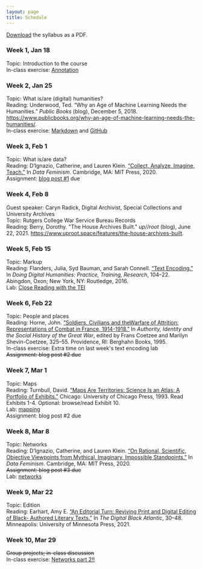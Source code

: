 ```yaml
---
layout: page
title: Schedule
---
```


[Download](/humdata22/byrne_syllabus_2022.pdf) the syllabus as a PDF.

### Week 1, Jan 18

Topic: Introduction to the course  
In-class exercise: [Annotation](/humdata22/annotation/)

### Week 2, Jan 25

Topic: What is/are (digital) humanities?  
Reading: Underwood, Ted. “Why an Age of Machine Learning Needs the Humanities.” _Public Books_ (blog), December 5, 2018. <https://www.publicbooks.org/why-an-age-of-machine-learning-needs-the-humanities/>.  
In-class exercise: [Markdown](https://programminghistorian.org/en/lessons/getting-started-with-markdown) and [GitHub](https://graddh.netlify.app/docs/tutorials/github-basic/)

### Week 3, Feb 1

Topic: What is/are data?  
Reading: D’Ignazio, Catherine, and Lauren Klein. [“Collect, Analyze, Imagine, Teach.”](https://data-feminism.mitpress.mit.edu/pub/ei7cogfn/release/4) In
_Data Feminism_. Cambridge, MA: MIT Press, 2020.  
Assignment: [blog post #1](/humdata22/dataset-analysis/) due

### Week 4, Feb 8

Guest speaker: Caryn Radick, Digital Archivist, Special Collections and University Archives  
Topic: Rutgers College War Service Bureau Records  
Reading: Berry, Dorothy. "The House Archives Built." _up//root_ (blog), June 22, 2021.
<https://www.uproot.space/features/the-house-archives-built>.

### Week 5, Feb 15

Topic: Markup  
Reading: Flanders, Julia, Syd Bauman, and Sarah Connell. [“Text Encoding.”](https://rutgers.instructure.com/courses/158985/files?preview=22779494) In _Doing
Digital Humanities: Practice, Training, Research_, 104–22. Abingdon, Oxon; New York,
NY: Routledge, 2016.  
Lab: [Close Reading with the TEI](https://github.com/giannetti/TEI-Close-Reading)

### Week 6, Feb 22

Topic: People and places  
Reading: Horne, John. [“Soldiers, Civilians and theWarfare of Attrition: Representations
of Combat in France, 1914-1918.”](https://rutgers.instructure.com/courses/158985/files?preview=22982731) In _Authority, Identity and the Social History of the
Great War_, edited by Frans Coetzee and Marilyn Shevin-Coetzee, 325–55. Providence, RI:
Berghahn Books, 1995.  
In-class exercise: Extra time on last week's text encoding lab  
~~Assignment: blog post #2 due~~

### Week 7, Mar 1

Topic: Maps  
Reading: Turnbull, David. [“Maps Are Territories: Science Is an Atlas: A Portfolio of
Exhibits.”](http://territories.indigenousknowledge.org/) Chicago: University of Chicago Press, 1993. Read Exhibits 1-4. Optional: browse/read Exhibit 10.  
Lab: [mapping](/humdata22/mapping/)  
Assignment: blog post #2 due

### Week 8, Mar 8

Topic: Networks  
Reading: D’Ignazio, Catherine, and Lauren Klein. [“On Rational, Scientific, Objective Viewpoints from Mythical, Imaginary, Impossible Standpoints.”](https://data-feminism.mitpress.mit.edu/pub/5evfe9yd/release/5) In _Data Feminism_. Cambridge, MA: MIT Press, 2020.  
~~Assignment: blog post #3 due~~  
Lab: [networks](/humdata22/networks/)

### Week 9, Mar 22

Topic: Edition  
Reading: Earhart, Amy E. [“An Editorial Turn: Reviving Print and Digital Editing of Black-
Authored Literary Texts.”](https://rutgers.instructure.com/courses/158985/files?preview=23627179) In _The Digital Black Atlantic_, 30–48. Minneapolis: University
of Minnesota Press, 2021.

### Week 10, Mar 29

~~Group projects; in-class discussion~~  
In-class exercise: [Networks part 2!!](/humdata22/networks2/)
